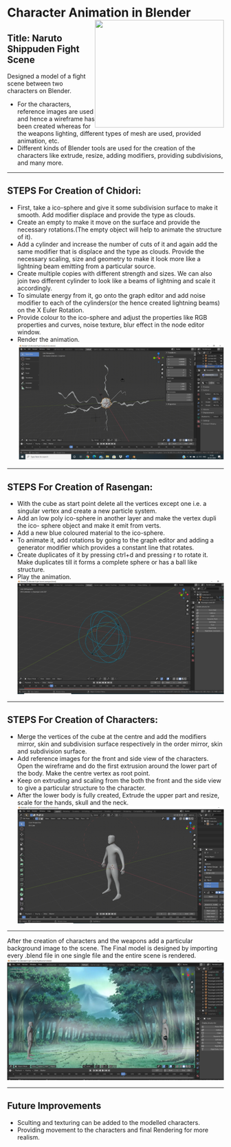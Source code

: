# Character Animation in Blender    <img src="http://thilakanathanstudios.com/wp-content/uploads/2015/09/basicworkflow_thumbnail.jpg" align="right" width="300" height="250" />
## Title: Naruto Shippuden Fight Scene

Designed a model of a fight scene between two characters on Blender.
- For the characters, reference images are used and hence a wireframe has been created whereas for the weapons lighting, different types of mesh are used, provided animation, etc.
-	Different kinds of Blender tools are used for the creation of the characters like extrude, resize, adding modifiers, providing subdivisions, and many more.

-----------------------
## STEPS For Creation of Chidori: 
- First, take a ico-sphere and give it some subdivision surface to make it smooth. Add modifier displace and provide the type as clouds.
- Create an empty to make it move on the surface and provide the necessary rotations.(The empty object will help to animate the structure of it).
- Add a cylinder and increase the number of cuts of it and again add the same modifier that is displace and the type as clouds. Provide the necessary scaling, size and geometry to make it look more like a lightning beam emitting from a particular source.
- Create multiple copies with different strength and sizes. We can also join two different cylinder to look like a beams of lightning and scale it accordingly.
- To simulate energy from it, go onto the graph editor and add noise modifier to each of the cylinders(or the hence created lightning beams) on the X Euler Rotation.
- Provide colour to the ico-sphere and adjust the properties like RGB properties and curves, noise texture, blur effect in the node editor window. 
- Render the animation.
![Alt text](https://github.com/Pranay2000/Blender-Project/blob/master/Reports/SS/Chidori.PNG)

----------------------------
## STEPS For Creation of Rasengan:
- With the cube as start point delete all the vertices except one i.e. a singular vertex and create a new particle system.
- Add an low poly ico-sphere in another layer and make the vertex dupli the ico- sphere object and make it emit from verts.
- Add a new blue coloured material to the ico-sphere. 
- To animate it, add rotations by going to the graph editor and adding a generator modifier which provides a constant line that rotates.
- Create duplicates of it by pressing ctrl+d and pressing r to rotate it. Make duplicates till it forms a complete sphere or has a ball like structure.
- Play the animation.
![Alt text](https://github.com/Pranay2000/Blender-Project/blob/master/Reports/SS/Rasengan.PNG)

-----------------------------
## STEPS For Creation of Characters:
- Merge the vertices of the cube at the centre and add the modifiers mirror, skin and subdivision surface respectively in the order mirror, skin and subdivision surface.
- Add reference images for the front and side view of the characters. Open the wireframe and do the first extrusion around the lower part of the body. Make the centre vertex as root point.
- Keep on extruding and scaling from the both the front and the side view to give a particular structure to the character.
- After the lower body is fully created, Extrude the upper part and resize, scale for the hands, skull and the neck.
![Alt text](https://github.com/Pranay2000/Blender-Project/blob/master/Reports/SS/Character%20Modeling.PNG)

-----------------------------
After the creation of characters and the weapons add a particular background image to the scene. The Final model is designed by importing every .blend file in one single file and the entire scene is rendered.
![Alt text](https://github.com/Pranay2000/Blender-Project/blob/master/Reports/SS/Final%20Model.PNG)

-----------------------------
## Future Improvements
- Sculting and texturing can be added to the modelled characters.
- Providing movement to the characters and final Rendering for more realism.
